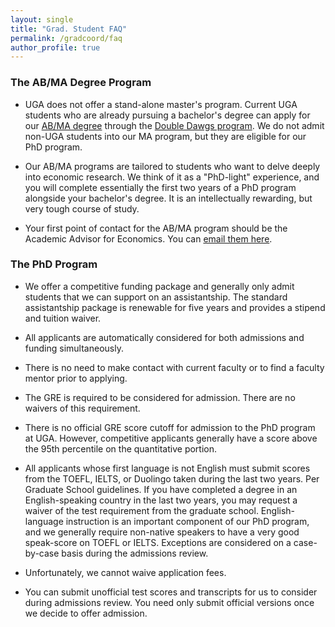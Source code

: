 ```yaml
---
layout: single
title: "Grad. Student FAQ"
permalink: /gradcoord/faq
author_profile: true
---
```


### The AB/MA Degree Program

* UGA does not offer a stand-alone master's program. Current UGA students who are already pursuing a bachelor's degree can apply for our [AB/MA degree](https://www.terry.uga.edu/economics/prospective-ab-ma.php) through the [Double Dawgs program](https://doubledawgs.uga.edu/). We do not admit non-UGA students into our MA program, but they are eligible for our PhD program.

* Our AB/MA programs are tailored to students who want to delve deeply into economic research. We think of it as a "PhD-light" experience, and you will complete essentially the first two years of a PhD program alongside your bachelor's degree. It is an intellectually rewarding, but very tough course of study.

* Your first point of contact for the AB/MA program should be the Academic Advisor for Economics. You can [email them here](mailto://econua@uga.edu).

### The PhD Program

* We offer a competitive funding package and generally only admit students that we can support on an assistantship. The standard assistantship package is renewable for five years and provides a stipend and tuition waiver.

* All applicants are automatically considered for both admissions and funding simultaneously.

* There is no need to make contact with current faculty or to find a faculty mentor prior to applying.

* The GRE is required to be considered for admission. There are no waivers of this requirement.

* There is no official GRE score cutoff for admission to the PhD program at UGA. However, competitive applicants generally have a score above the 95th percentile on the quantitative portion. 

* All applicants whose first language is not English must submit scores from the TOEFL, IELTS, or Duolingo taken during the last two years. Per Graduate School guidelines. If you have completed a degree in an English-speaking country in the last two years, you may request a waiver of the test requirement from the graduate school. English-language instruction is an important component of our PhD program, and we generally require non-native speakers to have a very good speak-score on TOEFL or IELTS. Exceptions are considered on a case-by-case basis during the admissions review.

* Unfortunately, we cannot waive application fees.

* You can submit unofficial test scores and transcripts for us to consider during admissions review. You need only submit official versions once we decide to offer admission.
